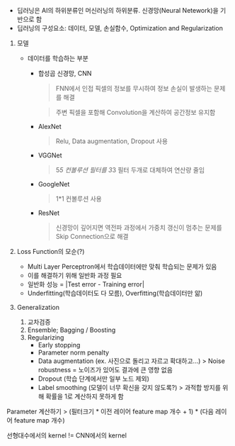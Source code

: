 * 딥러닝은 AI의 하위분류인 머신러닝의 하위분류. 신경망(Neural Netework)을 기반으로 함
* 딥러닝의 구성요소: 데이터, 모델, 손실함수, Optimization and Regularization
1. 모델
    * 데이터를 학습하는 부분
        * 합성곱 신경망, CNN
            >FNN에서 인접 픽셀의 정보를 무시하여 정보 손실이 발생하는 문제를 해결
        
            >주변 픽셀을 포함해 Convolution을 계산하여 공간정보 유지함
        * AlexNet
            > Relu, Data augmentation, Dropout 사용
        * VGGNet
            > 5*5 컨볼루션 필터를 3*3 필터 두개로 대체하여 연산량 줄임
        * GoogleNet
            > 1*1 컨볼루션 사용
        * ResNet
            > 신경망이 깊어지면 역전파 과정에서 가중치 갱신이 멈추는 문제를 Skip Connection으로 해결
2. Loss Function의 모순(?)
    * Multi Layer Perceptron에서 학습데이터에만 맞춰 학습되는 문제가 있음
    * 이를 해결하기 위해 일반화 과정 필요
    * 일반화 성능 = |Test error - Training error|
    * Underfitting(학습데이터도 다 모름), Overfitting(학습데이터만 앎)
    
4. Generalization
    1. 교차검증
    2. Ensemble; Bagging / Boosting
    3. Regularizing
        * Early stopping
        * Parameter norm penalty
        * Data augmentation (ex. 사진으로 돌리고 자르고 확대하고...)
                > Noise robustness = 노이즈가 있어도 결과에 큰 영향 없음
        * Dropout (학습 단계에서만 일부 노드 제외)
        * Label smoothing (모델이 너무 확신을 갖지 않도록?)
                > 과적합 방지를 위해 확률을 1로 계산하지 못하게 함
        
        
Parameter 계산하기
        > (필터크기 * 이전 레이어 feature map 개수 + 1) * (다음 레이어 feature map 개수)
        
선형대수에서의 kernel != CNN에서의 kernel